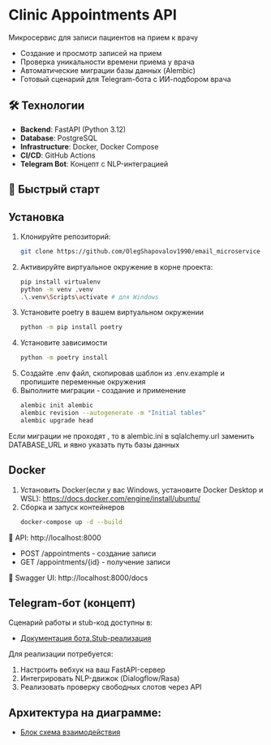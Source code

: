# Clinic Appointments API
Микросервис для записи пациентов на прием к врачу
- Создание и просмотр записей на прием
- Проверка уникальности времени приема у врача
- Автоматические миграции базы данных (Alembic)
- Готовый сценарий для Telegram-бота с ИИ-подбором врача

## 🛠 Технологии
- **Backend**: FastAPI (Python 3.12)
- **Database**: PostgreSQL
- **Infrastructure**: Docker, Docker Compose
- **CI/CD**: GitHub Actions
- **Telegram Bot**: Концепт с NLP-интеграцией

## 🚀 Быстрый старт

## Установка

1. Клонируйте репозиторий:
   ```bash
   git clone https://github.com/OlegShapovalov1990/email_microservice
   
2. Активируйте виртуальное окружение в корне проекта:
    ```bash
   pip install virtualenv
    python -m venv .venv 
    .\.venv\Scripts\activate # для Windows
   
3. Установите poetry в вашем виртуальном окружении
    ```bash
   python -m pip install poetry
   
4. Установите зависимости
    ```bash
   python -m poetry install
   
5. Создайте .env файл, скопировав шаблон из .env.example и пропишите переменные окружения
6. Выполните миграции - создание и применение
    ```bash
   alembic init alembic
   alembic revision --autogenerate -m "Initial tables"
   alembic upgrade head
   
Если миграции не проходят , то в alembic.ini в sqlalchemy.url заменить DATABASE_URL и явно указать путь базы данных
   
## Docker
1. Установить Docker(если у вас Windows, установите Docker Desktop и WSL): https://docs.docker.com/engine/install/ubuntu/
2. Сборка и запуск контейнеров
    ```bash
   docker-compose up -d --build

🔹 API: http://localhost:8000
- POST /appointments - создание записи
- GET /appointments/{id} - получение записи

🔹 Swagger UI: http://localhost:8000/docs

## Telegram-бот (концепт)

Сценарий работы и stub-код доступны в:
- [Документация бота,Stub-реализация](bot_scenario.md)

Для реализации потребуется:
1. Настроить вебхук на ваш FastAPI-сервер
2. Интегрировать NLP-движок (Dialogflow/Rasa)
3. Реализовать проверку свободных слотов через API


## Архитектура на диаграмме:
- [Блок схема взаимодействия](diagram)